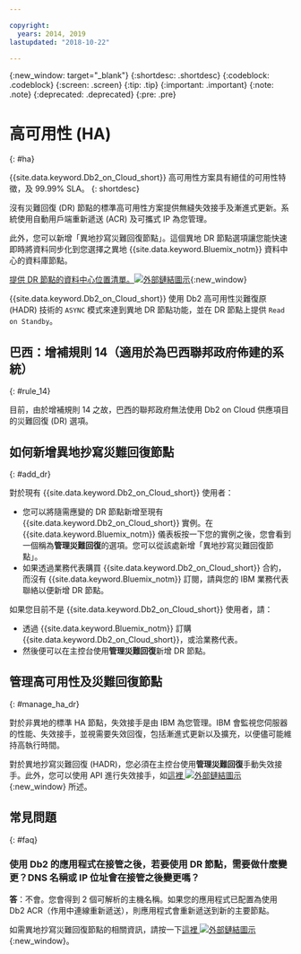 ```yaml
---

copyright:
  years: 2014, 2019
lastupdated: "2018-10-22"

---
```


<!-- Attribute definitions --> 
{:new_window: target="_blank"}
{:shortdesc: .shortdesc}
{:codeblock: .codeblock}
{:screen: .screen}
{:tip: .tip}
{:important: .important}
{:note: .note}
{:deprecated: .deprecated}
{:pre: .pre}

# 高可用性 (HA)
{: #ha}

{{site.data.keyword.Db2_on_Cloud_short}} 高可用性方案具有絕佳的可用性特徵，及 99.99% SLA。
{: shortdesc}

沒有災難回復 (DR) 節點的標準高可用性方案提供無縫失效接手及漸進式更新。系統使用自動用戶端重新遞送 (ACR) 及可攜式 IP 為您管理。

此外，您可以新增「異地抄寫災難回復節點」。這個異地 DR 節點選項讓您能快速即時將資料同步化到您選擇之異地 {{site.data.keyword.Bluemix_notm}} 資料中心的資料庫節點。 

[提供 DR 節點的資料中心位置清單。![外部鏈結圖示](../../icons/launch-glyph.svg "外部鏈結圖示")](https://developer.ibm.com/answers/questions/366888/what-locations-cities-or-countries-is-dashdb-avail.html){:new_window}

{{site.data.keyword.Db2_on_Cloud_short}} 使用 Db2 高可用性災難復原 (HADR) 技術的 `ASYNC` 模式來達到異地 DR 節點功能，並在 DR 節點上提供 `Read on Standby`。

## **巴西：增補規則 14**（適用於為巴西聯邦政府佈建的系統）
{: #rule_14}

目前，由於增補規則 14 之故，巴西的聯邦政府無法使用 Db2 on Cloud 供應項目的災難回復 (DR) 選項。

## 如何新增異地抄寫災難回復節點
{: #add_dr}

對於現有 {{site.data.keyword.Db2_on_Cloud_short}} 使用者：
 * 您可以將隨需應變的 DR 節點新增至現有 {{site.data.keyword.Db2_on_Cloud_short}} 實例。在 {{site.data.keyword.Bluemix_notm}} 儀表板按一下您的實例之後，您會看到一個稱為**管理災難回復**的選項。您可以從該處新增「異地抄寫災難回復節點」。
 * 如果透過業務代表購買 {{site.data.keyword.Db2_on_Cloud_short}} 合約，而沒有 {{site.data.keyword.Bluemix_notm}} 訂閱，請與您的 IBM 業務代表聯絡以便新增 DR 節點。

如果您目前不是 {{site.data.keyword.Db2_on_Cloud_short}} 使用者，請：
 * 透過 {{site.data.keyword.Bluemix_notm}} 訂購 {{site.data.keyword.Db2_on_Cloud_short}}，或洽業務代表。
 * 然後便可以在主控台使用**管理災難回復**新增 DR 節點。
<!--- Through the web console, you can also add a disaster recovery (DR) node located in a datacenter of your choice. -->

## 管理高可用性及災難回復節點
{: #manage_ha_dr}

對於非異地的標準 HA 節點，失效接手是由 IBM 為您管理。IBM 會監視您伺服器的性能、失效接手，並視需要失效回復，包括漸進式更新以及擴充，以便儘可能維持高執行時間。

對於異地抄寫災難回復 (HADR)，您必須在主控台使用**管理災難回復**手動失效接手。此外，您可以使用 API 進行失效接手，如[這裡 ![外部鏈結圖示](../../icons/launch-glyph.svg "外部鏈結圖示")](https://developer.ibm.com/answers/questions/457901/where-can-i-find-api-documentation-for-db2-on-clou.html){:new_window} 所述。

## 常見問題
{: #faq}

### 使用 Db2 的應用程式在接管之後，若要使用 DR 節點，需要做什麼變更？DNS 名稱或 IP 位址會在接管之後變更嗎？

**答**：不會。您會得到 2 個可解析的主機名稱。如果您的應用程式已配置為使用 Db2 ACR（作用中連線重新遞送），則應用程式會重新遞送到新的主要節點。

如需異地抄寫災難回復節點的相關資訊，請按一下[這裡 ![外部鏈結圖示](../../icons/launch-glyph.svg "外部鏈結圖示")](https://developer.ibm.com/answers/questions/458385/frequently-asked-questions-for-db2-on-cloud-hadr-g.html){:new_window}。

